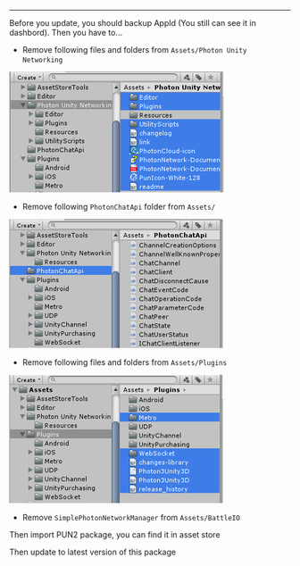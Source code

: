 * * *

Before you update, you should backup AppId (You still can see it in dashbord).
Then you have to...

- Remove following files and folders from `Assets/Photon Unity Networking`

![](../images/pun2-1.png)

- Remove following `PhotonChatApi` folder from `Assets/`

![](../images/pun2-2.png)

- Remove following files and folders from `Assets/Plugins`

![](../images/pun2-3.png)

- Remove `SimplePhotonNetworkManager` from `Assets/BattleIO`

Then import PUN2 package, you can find it in asset store

Then update to latest version of this package
